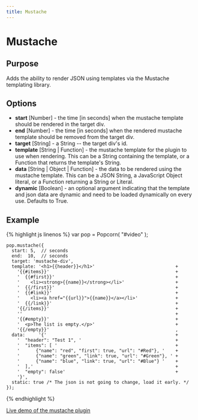 ```yaml
---
title: Mustache
---
```

# Mustache #

## Purpose ##

Adds the ability to render JSON using templates via the Mustache templating library.

## Options ##

* **start** \[Number\] - the time \[in seconds\] when the mustache template should be rendered in the target div.
* **end** \[Number\] - the time \[in seconds\] when the rendered mustache template should be removed from the target div.
* **target** \[String\] - a String -- the target div's id.
* **template** \[String | Function\] - the mustache template for the plugin to use when rendering.  This can be a String containing the template, or a Function that returns the template's String.
* **data** \[String | Object | Function\] - the data to be rendered using the mustache template.  This can be a JSON String, a JavaScript Object literal, or a Function returning a String or Literal.
* **dynamic** \[Boolean\] - an optional argument indicating that the template and json data are dynamic and need to be loaded dynamically on every use.  Defaults to True.

## Example ##

{% highlight js linenos %}
    var pop = Popcorn( "#video" );

    pop.mustache({
      start: 5,  // seconds
      end:  10,  // seconds
      target: 'mustache-div',
      template: '<h1>{{header}}</h1>'                              +
        '{{#items}}'                                               +
        '  {{#first}}'                                             +
        '    <li><strong>{{name}}</strong></li>'                   +
        '  {{/first}}'                                             +
        '  {{#link}}'                                              +
        '    <li><a href="{{url}}">{{name}}</a></li>'              +
        '  {{/link}}'                                              +
        '{{/items}}'                                               +
        ''                                                         +
        '{{#empty}}'                                               +
        '  <p>The list is empty.</p>'                              +
        '{{/empty}}'                                               ,
      data:     '{'                                                +
        '  "header": "Test 1", '                                   +
        '  "items": [ '                                            +
        '      {"name": "red", "first": true, "url": "#Red"}, '    +
        '      {"name": "green", "link": true, "url": "#Green"}, ' +
        '      {"name": "blue", "link": true, "url": "#Blue"} '    +
        '  ],'                                                     +
        '  "empty": false'                                         +
        '}',
      static: true /* The json is not going to change, load it early. */
    });
{% endhighlight %}

[Live demo of the mustache plugin](http://jsfiddle.net/popcornjs/DmupJ/)

